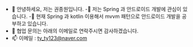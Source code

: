 - 👋 안녕하세요, 저는 권종원입니다.
-👀 저는 Spring 과 안드로이드 개발에 관심이 있습니다.
-🌱 현재 Spring 과 kotlin 이용해서 mvvm 패턴으로 안드로이드 개발을 공부하고 있습니다.
- 💞️ 협업 문의는 아래의 이메일로 연락주시면 감사하겠습니다.
- 📫 이메일 : ty_ty123@naver.com

